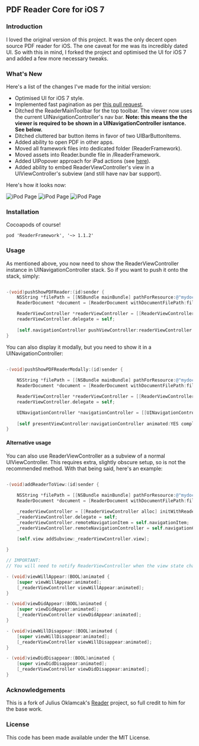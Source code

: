 
## PDF Reader Core for iOS 7

### Introduction

I loved the original version of this project. It was the only decent open source PDF reader for iOS. The one caveat for me was its incredibly dated UI. So with this in mind, I forked the project and optimised the UI for iOS 7 and added a few more necessary tweaks.

### What's New
Here's a list of the changes I've made for the initial version:

* Optimised UI for iOS 7 style.
* Implemented fast pagination as per [this pull request](https://github.com/vfr/Reader/pull/48).
* Ditched the ReaderMainToolbar for the top toolbar. The viewer now uses the current UINavigationController's nav bar. **Note: this means the the viewer is required to be shown in a UINavigationController isntance. See below.** 
* Ditched cluttered bar button items in favor of two UIBarButtonItems.
* Added ability to open PDF in other apps.
* Moved all framework files into dedicated folder (ReaderFramework).
* Moved assets into Reader.bundle file in /ReaderFramework.
* Added UIPopover approach for iPad actions (see [here](http://imgur.com/rg25feZ)).
* Added ability to embed ReaderViewController's view in a UIViewController's subview (and still have nav bar support).

Here's how it looks now:

![iPod Page](http://i.imgur.com/GPL2Gn2.png)
![iPod Page](http://i.imgur.com/551VLUx.png)
![iPod Page](http://i.imgur.com/0nrtfWd.png)

### Installation
Cocoapods of course!

```
pod 'ReaderFramework', '~> 1.1.2'
```

### Usage
As mentioned above, you now need to show the ReaderViewController instance in UINavigationController stack. So if you want to push it onto the stack, simply:

```objectivec

-(void)pushShowPDFReader:(id)sender {
	NSString *filePath = [[NSBundle mainBundle] pathForResource:@"mydocument" ofType:@"pdf"];
	ReaderDocument *document = [ReaderDocument withDocumentFilePath:filePath password:phrase];

	ReaderViewController *readerViewController = [[ReaderViewController alloc] initWithReaderDocument:document];
	readerViewController.delegate = self;
	
	[self.navigationController pushViewController:readerViewController animated:YES];
}
```

You can also display it modally, but you need to show it in a UINavigationController:

```objectivec

-(void)pushShowPDFReaderModally:(id)sender {
   
	NSString *filePath = [[NSBundle mainBundle] pathForResource:@"mydocument" ofType:@"pdf"];
	ReaderDocument *document = [ReaderDocument withDocumentFilePath:filePath password:phrase];

	ReaderViewController *readerViewController = [[ReaderViewController alloc] initWithReaderDocument:document];
	readerViewController.delegate = self;

	UINavigationController *navigationController = [[UINavigationController alloc] initWithRootViewController:readerViewController];
	
	[self presentViewController:navigationController animated:YES completion:nil];
}
```

#### Alternative usage

You can also use ReaderViewController as a subview of a normal UIViewController. This requires extra, slightly obscure setup, so is not the recommended method. With that being said, here's an example:

```objectivec

-(void)addReaderToView:(id)sender {
   
	NSString *filePath = [[NSBundle mainBundle] pathForResource:@"mydocument" ofType:@"pdf"];
	ReaderDocument *document = [ReaderDocument withDocumentFilePath:filePath password:phrase];

	_readerViewController = [[ReaderViewController alloc] initWithReaderDocument:document];
	_readerViewController.delegate = self;
    _readerViewController.remoteNavigationItem = self.navigationItem;
    _readerViewController.remoteNavigationController = self.navigationController;

    [self.view addSubview:_readerViewController.view];
	
}

// IMPORTANT:
// You will need to notify ReaderViewController when the view state changes.

- (void)viewWillAppear:(BOOL)animated {
    [super viewWillAppear:animated];
    [_readerViewController viewWillAppear:animated];
}

- (void)viewDidAppear:(BOOL)animated {
    [super viewDidAppear:animated];
    [_readerViewController viewDidAppear:animated];
}

- (void)viewWillDisappear:(BOOL)animated {
    [super viewWillDisappear:animated];
    [_readerViewController viewWillDisappear:animated];
}

- (void)viewDidDisappear:(BOOL)animated {
    [super viewDidDisappear:animated];
    [_readerViewController viewDidDisappear:animated];
}

```


### Acknowledgements

This is a fork of Julius Oklamcak's [Reader](https://github.com/vfr/Reader) project, so full credit to him for the base work.

### License

This code has been made available under the MIT License.
